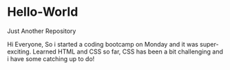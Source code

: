 # Hello-World

Just Another Repository

Hi Everyone,
So i started a coding bootcamp on Monday and it was super-exciting. Learned HTML and CSS so far, 
CSS has been a bit challenging and i have some catching up to do!
